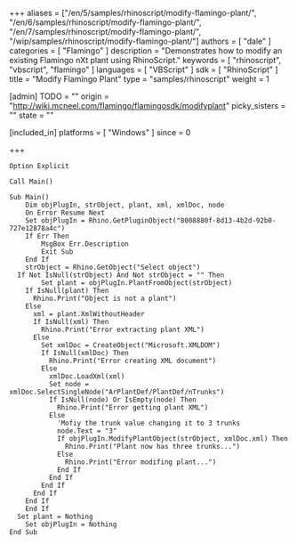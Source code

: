 +++
aliases = ["/en/5/samples/rhinoscript/modify-flamingo-plant/", "/en/6/samples/rhinoscript/modify-flamingo-plant/", "/en/7/samples/rhinoscript/modify-flamingo-plant/", "/wip/samples/rhinoscript/modify-flamingo-plant/"]
authors = [ "dale" ]
categories = [ "Flamingo" ]
description = "Demonstrates how to modify an existing Flamingo nXt plant using RhinoScript."
keywords = [ "rhinoscript", "vbscript", "flamingo" ]
languages = [ "VBScript" ]
sdk = [ "RhinoScript" ]
title = "Modify Flamingo Plant"
type = "samples/rhinoscript"
weight = 1

[admin]
TODO = ""
origin = "http://wiki.mcneel.com/flamingo/flamingosdk/modifyplant"
picky_sisters = ""
state = ""

[included_in]
platforms = [ "Windows" ]
since = 0

+++

```vbnet
Option Explicit

Call Main()

Sub Main()
	Dim objPlugIn, strObject, plant, xml, xmlDoc, node
	On Error Resume Next
	Set objPlugIn = Rhino.GetPluginObject("8008880f-8d13-4b2d-92b0-727e12878a4c")
	If Err Then
		MsgBox Err.Description
		Exit Sub
	End If
	strObject = Rhino.GetObject("Select object")
  If Not IsNull(strObject) And Not strObject = "" Then
		Set plant = objPlugIn.PlantFromObject(strObject)
    If IsNull(plant) Then
      Rhino.Print("Object is not a plant")
    Else
      xml = plant.XmlWithoutHeader
      If IsNull(xml) Then
        Rhino.Print("Error extracting plant XML")
      Else
        Set xmlDoc = CreateObject("Microsoft.XMLDOM")
        If IsNull(xmlDoc) Then
          Rhino.Print("Error creating XML document")
        Else
          xmlDoc.LoadXml(xml)
          Set node = xmlDoc.SelectSingleNode("ArPlantDef/PlantDef/nTrunks")
          If IsNull(node) Or IsEmpty(node) Then
            Rhino.Print("Error getting plant XML")
          Else
            'Mofiy the trunk value changing it to 3 trunks
            node.Text = "3"
            If objPlugIn.ModifyPlantObject(strObject, xmlDoc.xml) Then
              Rhino.Print("Plant now has three trunks...")
            Else
              Rhino.Print("Error modifing plant...")
            End If
          End If
        End If
      End If
    End If
	End If
  Set plant = Nothing
	Set objPlugIn = Nothing
End Sub
```
